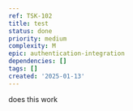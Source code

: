 ```yaml
---
ref: TSK-102
title: test
status: done
priority: medium
complexity: M
epic: authentication-integration
dependencies: []
tags: []
created: '2025-01-13'
---
```

does this work
